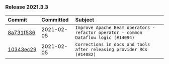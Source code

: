 

### Release 2021.3.3

| Commit                                                                                         | Committed   | Subject                                                                              |
|:-----------------------------------------------------------------------------------------------|:------------|:-------------------------------------------------------------------------------------|
| [8a731f536](https://github.com/apache/airflow/commit/8a731f536cc946cc62c20921187354b828df931e) | 2021-02-05  | `Improve Apache Beam operators - refactor operator - common Dataflow logic (#14094)` |
| [10343ec29](https://github.com/apache/airflow/commit/10343ec29f8f0abc5b932ba26faf49bc63c6bcda) | 2021-02-05  | `Corrections in docs and tools after releasing provider RCs (#14082)`                |
